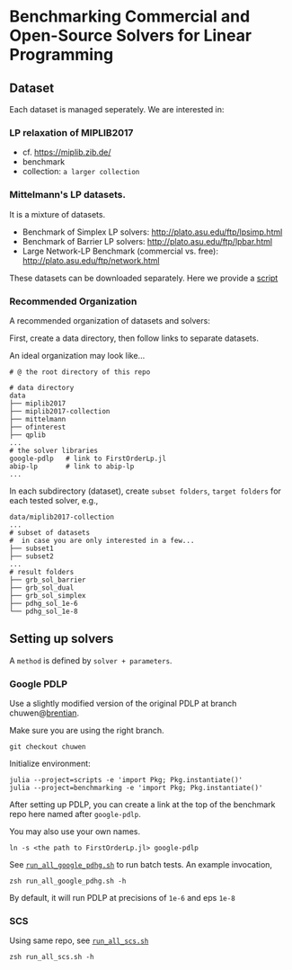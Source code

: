 # Benchmarking Commercial and Open-Source Solvers for Linear Programming


## Dataset
Each dataset is managed seperately. We are interested in:

### LP relaxation of MIPLIB2017
  - cf. https://miplib.zib.de/
  - benchmark
  - collection: `a larger collection`

### Mittelmann's LP datasets. 
It is a mixture of datasets.
- Benchmark of Simplex LP solvers: http://plato.asu.edu/ftp/lpsimp.html
- Benchmark of Barrier LP solvers: http://plato.asu.edu/ftp/lpbar.html
- Large Network-LP Benchmark (commercial vs. free): http://plato.asu.edu/ftp/network.html

These datasets can be downloaded separately. Here we provide a [script](collect_lp_benchmark.sh)


### Recommended Organization

A recommended organization of datasets and solvers:

First, create a data directory, then follow links to separate datasets. 

An ideal organization may look like...

```
# @ the root directory of this repo

# data directory
data
├── miplib2017
├── miplib2017-collection
├── mittelmann
├── ofinterest
├── qplib
... 
# the solver libraries
google-pdlp   # link to FirstOrderLp.jl
abip-lp       # link to abip-lp
...
```

In each subdirectory (dataset), create `subset folders`, `target folders` for each tested solver, e.g.,
```
data/miplib2017-collection
...
# subset of datasets
#  in case you are only interested in a few...
├── subset1
├── subset2
...
# result folders
├── grb_sol_barrier
├── grb_sol_dual
├── grb_sol_simplex
├── pdhg_sol_1e-6
└── pdhg_sol_1e-8
```

## Setting up solvers

A `method` is defined by `solver + parameters`.

### Google PDLP

Use a slightly modified version of the original PDLP at branch chuwen@[brentian](https://github.com/brentian/FirstOrderLp.jl.git).

Make sure you are using the right branch.
```
git checkout chuwen
```

Initialize environment:

```
julia --project=scripts -e 'import Pkg; Pkg.instantiate()'
julia --project=benchmarking -e 'import Pkg; Pkg.instantiate()'
```

After setting up PDLP, you can create a link at the top of the benchmark repo here named after `google-pdlp`.

You may also use your own names.

```
ln -s <the path to FirstOrderLp.jl> google-pdlp
```

See [`run_all_google_pdhg.sh`](misc/run_all_google_pdhg.sh) to run batch tests. An example invocation,

```
zsh run_all_google_pdhg.sh -h
```

By default, it will run PDLP at precisions of `1e-6` and eps `1e-8`

### SCS

Using same repo, see [`run_all_scs.sh`](./run_all_scs.sh)

```
zsh run_all_scs.sh -h
```